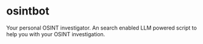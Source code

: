 # osintbot
Your personal OSINT investigator. An search enabled LLM powered script to help you with your OSINT investigation.
